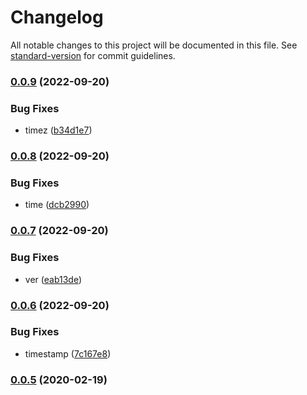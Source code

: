 # Changelog

All notable changes to this project will be documented in this file. See [standard-version](https://github.com/conventional-changelog/standard-version) for commit guidelines.

### [0.0.9](https://github.com/freedomsex/base-utilites/compare/0.0.8...0.0.9) (2022-09-20)


### Bug Fixes

* timez ([b34d1e7](https://github.com/freedomsex/base-utilites/commit/b34d1e71f36cc9393dcfb09861676547d0105565))

### [0.0.8](https://github.com/freedomsex/base-utilites/compare/0.0.7...0.0.8) (2022-09-20)


### Bug Fixes

* time ([dcb2990](https://github.com/freedomsex/base-utilites/commit/dcb29907731ee298f9947a59904e884d347e67a5))

### [0.0.7](https://github.com/freedomsex/base-utilites/compare/0.0.6...0.0.7) (2022-09-20)


### Bug Fixes

* ver ([eab13de](https://github.com/freedomsex/base-utilites/commit/eab13de44c51dc4292aeb4c5b76aef011fc9c339))

### [0.0.6](https://github.com/freedomsex/base-utilites/compare/v0.0.5...v0.0.6) (2022-09-20)


### Bug Fixes

* timestamp ([7c167e8](https://github.com/freedomsex/base-utilites/commit/7c167e8af1f8e52b551769a148e07f7fdd1f5443))

### [0.0.5](https://github.com/freedomsex/base-utilites/compare/v0.0.4...v0.0.5) (2020-02-19)
